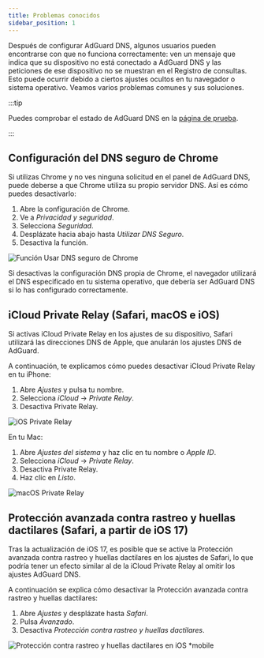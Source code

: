 ```yaml
---
title: Problemas conocidos
sidebar_position: 1
---
```


Después de configurar AdGuard DNS, algunos usuarios pueden encontrarse con que no funciona correctamente: ven un mensaje que indica que su dispositivo no está conectado a AdGuard DNS y las peticiones de ese dispositivo no se muestran en el Registro de consultas. Esto puede ocurrir debido a ciertos ajustes ocultos en tu navegador o sistema operativo. Veamos varios problemas comunes y sus soluciones.

:::tip

Puedes comprobar el estado de AdGuard DNS en la [página de prueba](https://adguard.com/test.html).

:::

## Configuración del DNS seguro de Chrome

Si utilizas Chrome y no ves ninguna solicitud en el panel de AdGuard DNS, puede deberse a que Chrome utiliza su propio servidor DNS. Así es cómo puedes desactivarlo:

1. Abre la configuración de Chrome.
1. Ve a *Privacidad y seguridad*.
1. Selecciona *Seguridad*.
1. Desplázate hacia abajo hasta *Utilizar DNS Seguro*.
1. Desactiva la función.

![Función Usar DNS seguro de Chrome](https://cdn.adtidy.org/content/kb/dns/private/solving_problems/known_issues/secure-dns.png)

Si desactivas la configuración DNS propia de Chrome, el navegador utilizará el DNS especificado en tu sistema operativo, que debería ser AdGuard DNS si lo has configurado correctamente.

## iCloud Private Relay (Safari, macOS e iOS)

Si activas iCloud Private Relay en los ajustes de su dispositivo, Safari utilizará las direcciones DNS de Apple, que anularán los ajustes DNS de AdGuard.

A continuación, te explicamos cómo puedes desactivar iCloud Private Relay en tu iPhone:

1. Abre *Ajustes* y pulsa tu nombre.
1. Selecciona *iCloud* → *Private Relay*.
1. Desactiva Private Relay.

![iOS Private Relay](https://cdn.adtidy.org/content/kb/dns/private/solving_problems/known_issues/private-relay.png)

En tu Mac:

1. Abre *Ajustes del sistema* y haz clic en tu nombre o *Apple ID*.
1. Selecciona *iCloud* → *Private Relay*.
1. Desactiva Private Relay.
1. Haz clic en *Listo*.

![macOS Private Relay](https://cdn.adtidy.org/content/kb/dns/private/solving_problems/known_issues/mac-private-relay.png)

## Protección avanzada contra rastreo y huellas dactilares (Safari, a partir de iOS 17)

Tras la actualización de iOS 17, es posible que se active la Protección avanzada contra rastreo y huellas dactilares en los ajustes de Safari, lo que podría tener un efecto similar al de la iCloud Private Relay al omitir los ajustes AdGuard DNS.

A continuación se explica cómo desactivar la Protección avanzada contra rastreo y huellas dactilares:

1. Abre *Ajustes* y desplázate hasta *Safari*.
1. Pulsa *Avanzado*.
1. Desactiva *Protección contra rastreo y huellas dactilares*.

![Protección contra rastreo y huellas dactilares en iOS *mobile](https://cdn.adtidy.org/content/kb/dns/private/solving_problems/known_issues/ios-tracking-and-fingerprinting.png)
